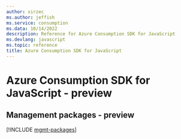 ```yaml
---
author: xirzec
ms.author: jeffish
ms.service: consumption
ms.data: 10/14/2022
description: Reference for Azure Consumption SDK for JavaScript
ms.devlang: javascript
ms.topic: reference
title: Azure Consumption SDK for JavaScript
---
```

# Azure Consumption SDK for JavaScript - preview

## Management packages - preview
[!INCLUDE [mgmt-packages](consumption-mgmt-index.md)]